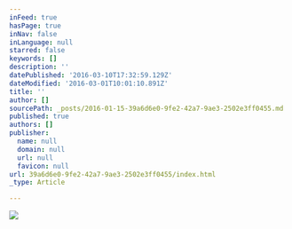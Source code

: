 ```yaml
---
inFeed: true
hasPage: true
inNav: false
inLanguage: null
starred: false
keywords: []
description: ''
datePublished: '2016-03-10T17:32:59.129Z'
dateModified: '2016-03-01T10:01:10.891Z'
title: ''
author: []
sourcePath: _posts/2016-01-15-39a6d6e0-9fe2-42a7-9ae3-2502e3ff0455.md
published: true
authors: []
publisher:
  name: null
  domain: null
  url: null
  favicon: null
url: 39a6d6e0-9fe2-42a7-9ae3-2502e3ff0455/index.html
_type: Article

---
```

![](https://the-grid-user-content.s3-us-west-2.amazonaws.com/af0395e3-c224-445d-a47a-4398e9781bba.JPG)